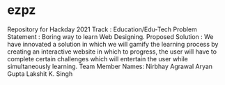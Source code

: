 # ezpz
Repository for Hackday 2021
Track : Education/Edu-Tech
Problem Statement : Boring way to learn Web Designing.
Proposed Solution : We have innovated a solution in which we will gamify the learning process by creating an interactive website in which to progress, the user will have to complete certain challenges which will entertain the user while simultaneously learning.
Team Member Names: Nirbhay Agrawal
                   Aryan Gupta
                   Lakshit K. Singh

